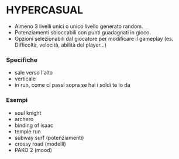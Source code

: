 # HYPERCASUAL
- Almeno 3 livelli unici o unico livello generato random.
- Potenziamenti sbloccabili con punti guadagnati in gioco.
- Opzioni selezionabili dal giocatore per modificare il gameplay (es. Difficoltà, velocità, abilità del player…)

### Specifiche
- sale verso l'alto
- verticale
- in run, come ci passi sopra se hai i soldi te lo da

### Esempi
- soul knight
- archero
- binding of isaac
- temple run
- subway surf (potenziamenti)
- crossy road (modelli) 
- PAKO 2 (mood)
